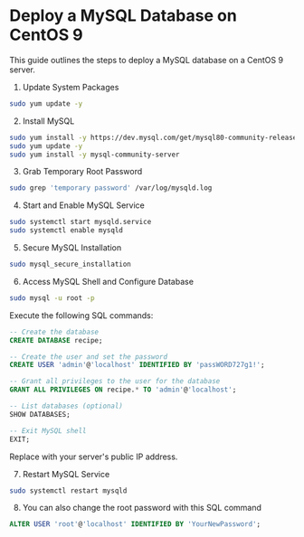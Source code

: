 # Deploy a MySQL Database on CentOS 9

This guide outlines the steps to deploy a MySQL database on a CentOS 9 server.

1. Update System Packages

```bash
sudo yum update -y
```

2. Install MySQL

```bash
sudo yum install -y https://dev.mysql.com/get/mysql80-community-release-el9-1.noarch.rpm
sudo yum update -y
sudo yum install -y mysql-community-server 
```

3. Grab Temporary Root Password

```bash
sudo grep 'temporary password' /var/log/mysqld.log
```

4. Start and Enable MySQL Service

```bash
sudo systemctl start mysqld.service
sudo systemctl enable mysqld
```

5. Secure MySQL Installation

```bash
sudo mysql_secure_installation
```

6. Access MySQL Shell and Configure Database

```bash
sudo mysql -u root -p
```

Execute the following SQL commands:

```sql
-- Create the database
CREATE DATABASE recipe;

-- Create the user and set the password
CREATE USER 'admin'@'localhost' IDENTIFIED BY 'passWORD727g1!';

-- Grant all privileges to the user for the database
GRANT ALL PRIVILEGES ON recipe.* TO 'admin'@'localhost';

-- List databases (optional)
SHOW DATABASES;

-- Exit MySQL shell
EXIT;

```

Replace <publicIP> with your server's public IP address.

7. Restart MySQL Service

```bash
sudo systemctl restart mysqld
```

8. You can also change the root password with this SQL command

```sql
ALTER USER 'root'@'localhost' IDENTIFIED BY 'YourNewPassword';
```